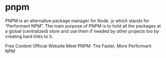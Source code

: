 # pnpm

PNPM is an alternative package manager for Node. js which stands for “Performant NPM”. The main purpose of PNPM is to hold all the packages at a global (centralized) store and use them if needed by other projects too by creating hard links to it.

<ResourceGroupTitle>Free Content</ResourceGroupTitle>
<BadgeLink colorScheme='blue' badgeText='Official Website' href='https://pnpm.io'>Official Website</BadgeLink>
<BadgeLink colorScheme='yellow' badgeText='Read' href='https://blog.bitsrc.io/pnpm-javascript-package-manager-4b5abd59dc9'>Meet PNPM: The Faster, More Performant NPM</BadgeLink>
